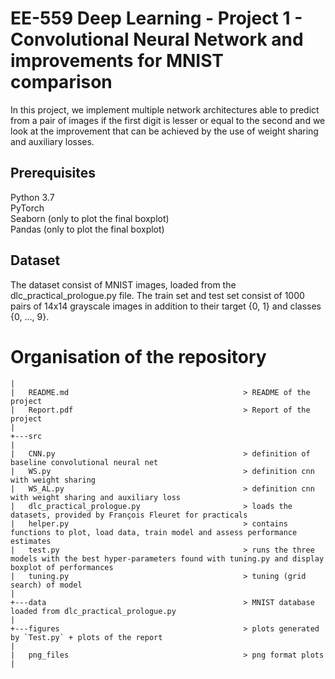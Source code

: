 # EE-559 Deep Learning - Project 1 - Convolutional Neural Network and improvements for MNIST comparison

In this project, we implement multiple network architectures able to predict from a pair of images if the first digit is lesser or equal to the second and we look at the improvement that can be achieved by the use of weight sharing and auxiliary losses. 

## Prerequisites
Python 3.7 <br/>
PyTorch <br/>
Seaborn (only to plot the final boxplot) <br/>
Pandas (only to plot the final boxplot) <br/>

## Dataset 
The dataset consist of MNIST images, loaded from the dlc_practical_prologue.py file. The train set and test set consist of 1000 pairs of 14x14 grayscale images in addition to their target {0, 1} and classes {0, ..., 9}. 

# Organisation of the repository

```
|
|   README.md                                       > README of the project 
|   Report.pdf                                      > Report of the project
|
+---src
| 
|   CNN.py                                          > definition of baseline convolutional neural net
|   WS.py                                           > definition cnn with weight sharing
|   WS_AL.py                                        > definition cnn with weight sharing and auxiliary loss
|   dlc_practical_prologue.py                       > loads the datasets, provided by François Fleuret for practicals
|   helper.py                                       > contains functions to plot, load data, train model and assess performance estimates
|   test.py                                         > runs the three models with the best hyper-parameters found with tuning.py and display boxplot of performances
|   tuning.py                                       > tuning (grid search) of model
|
+---data                                            > MNIST database loaded from dlc_practical_prologue.py
|   
+---figures                                         > plots generated by `Test.py` + plots of the report
|
|   png_files                                       > png format plots 			                              
|
```  
